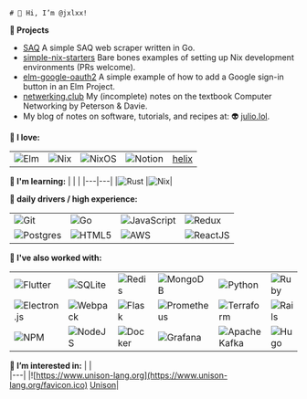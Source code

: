 ```
# 👋 Hi, I’m @jxlxx!
```
**🧪 Projects**
- [SAQ](https://github.com/jxlxx/SAQ) A simple SAQ web scraper written in Go.
- [simple-nix-starters](https://github.com/jxlxx/simple-nix-starters) Bare bones examples of setting up Nix development environments (PRs welcome).
- [elm-google-oauth2](https://github.com/jxlxx/elm-google-oauth2) A simple example of how to add a Google sign-in button in an Elm Project.
- [netwerking.club](https://jxlxx.github.io/netwerking.club/) My (incomplete) notes on the textbook Computer Networking by Peterson & Davie.
- My blog of notes on software, tutorials, and recipes at: 👽 [julio.lol](https://julio.lol/).

**💞️ I love:**  

|   |   |   |   |   |
|---|---|---|---|---|
| ![Elm](https://img.shields.io/badge/Elm-60B5CC?style=for-the-badge&logo=elm&logoColor=white) | ![Nix](https://img.shields.io/badge/NIX-5277C3.svg?style=for-the-badge&logo=NixOS&logoColor=white) | ![NixOS](https://img.shields.io/badge/NIXOS-5277C3.svg?style=for-the-badge&logo=NixOS&logoColor=white) | ![Notion](https://img.shields.io/badge/Notion-%23000000.svg?style=for-the-badge&logo=notion&logoColor=white) |[helix](https://helix-editor.com/)|
 
 
**🌱 I'm learning:**
|   |   |
|---|---|
|![Rust](https://img.shields.io/badge/rust-%23000000.svg?style=for-the-badge&logo=rust&logoColor=white) |![Nix](https://img.shields.io/badge/NIX-5277C3.svg?style=for-the-badge&logo=NixOS&logoColor=white)|

**🫡 daily drivers / high experience:**

|   |   |   |   |   
|---|---|---|---|
| ![Git](https://img.shields.io/badge/git-%23F05033.svg?style=for-the-badge&logo=git&logoColor=white) | ![Go](https://img.shields.io/badge/go-%2300ADD8.svg?style=for-the-badge&logo=go&logoColor=white) | ![JavaScript](https://img.shields.io/badge/javascript-%23323330.svg?style=for-the-badge&logo=javascript&logoColor=%23F7DF1E) | ![Redux](https://img.shields.io/badge/redux-%23593d88.svg?style=for-the-badge&logo=redux&logoColor=white) |
| ![Postgres](https://img.shields.io/badge/postgres-%23316192.svg?style=for-the-badge&logo=postgresql&logoColor=white) | ![HTML5](https://img.shields.io/badge/html5-%23E34F26.svg?style=for-the-badge&logo=html5&logoColor=white) | ![AWS](https://img.shields.io/badge/AWS-%23FF9900.svg?style=for-the-badge&logo=amazon-aws&logoColor=white) | ![ReactJS](https://img.shields.io/badge/-ReactJs-61DAFB?logo=react&logoColor=white&style=for-the-badge)  |

**🤝 I've also worked with:**

|   |   |   |   |   |   |   
|---|---|---|---|---|---|
|![Flutter](https://img.shields.io/badge/Flutter-%2302569B.svg?style=for-the-badge&logo=Flutter&logoColor=white) |![SQLite](https://img.shields.io/badge/sqlite-%2307405e.svg?style=for-the-badge&logo=sqlite&logoColor=white) |![Redis](https://img.shields.io/badge/redis-%23DD0031.svg?style=for-the-badge&logo=redis&logoColor=white) |![MongoDB](https://img.shields.io/badge/MongoDB-%234ea94b.svg?style=for-the-badge&logo=mongodb&logoColor=white) |![Python](https://img.shields.io/badge/python-3670A0?style=for-the-badge&logo=python&logoColor=ffdd54) |![Ruby](https://img.shields.io/badge/ruby-%23CC342D.svg?style=for-the-badge&logo=ruby&logoColor=white) |![TypeScript](https://img.shields.io/badge/typescript-%23007ACC.svg?style=for-the-badge&logo=typescript&logoColor=white)|
|![Electron.js](https://img.shields.io/badge/Electron-191970?style=for-the-badge&logo=Electron&logoColor=white) |![Webpack](https://img.shields.io/badge/webpack-%238DD6F9.svg?style=for-the-badge&logo=webpack&logoColor=black) |![Flask](https://img.shields.io/badge/flask-%23000.svg?style=for-the-badge&logo=flask&logoColor=white) |![Prometheus](https://img.shields.io/badge/Prometheus-E6522C?style=for-the-badge&logo=Prometheus&logoColor=white) |![Terraform](https://img.shields.io/badge/terraform-%235835CC.svg?style=for-the-badge&logo=terraform&logoColor=white) |![Rails](https://img.shields.io/badge/rails-%23CC0000.svg?style=for-the-badge&logo=ruby-on-rails&logoColor=white)|
|![NPM](https://img.shields.io/badge/NPM-%23CB3837.svg?style=for-the-badge&logo=npm&logoColor=white) |![NodeJS](https://img.shields.io/badge/node.js-6DA55F?style=for-the-badge&logo=node.js&logoColor=white) |![Docker](https://img.shields.io/badge/docker-%230db7ed.svg?style=for-the-badge&logo=docker&logoColor=white) |![Grafana](https://img.shields.io/badge/grafana-%23F46800.svg?style=for-the-badge&logo=grafana&logoColor=white) |![Apache Kafka](https://img.shields.io/badge/Apache%20Kafka-000?style=for-the-badge&logo=apachekafka) |![Hugo](https://img.shields.io/badge/Hugo-black.svg?style=for-the-badge&logo=Hugo)|

**👀 I’m interested in:** 
|   |   
|---|
|![https://www.unison-lang.org](https://www.unison-lang.org/favicon.ico) [Unison](https://www.unison-lang.org)|




